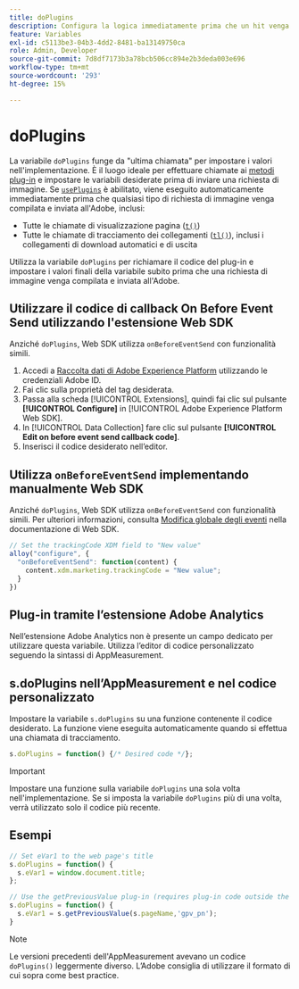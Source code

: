 ```yaml
---
title: doPlugins
description: Configura la logica immediatamente prima che un hit venga compilato e inviato all’Adobe.
feature: Variables
exl-id: c5113be3-04b3-4dd2-8481-ba13149750ca
role: Admin, Developer
source-git-commit: 7d8df7173b3a78bcb506cc894e2b3deda003e696
workflow-type: tm+mt
source-wordcount: '293'
ht-degree: 15%

---
```


# doPlugins

La variabile `doPlugins` funge da &quot;ultima chiamata&quot; per impostare i valori nell&#39;implementazione. È il luogo ideale per effettuare chiamate ai [metodi plug-in](../plugins/impl-plugins.md) e impostare le variabili desiderate prima di inviare una richiesta di immagine. Se [`usePlugins`](../config-vars/useplugins.md) è abilitato, viene eseguito automaticamente immediatamente prima che qualsiasi tipo di richiesta di immagine venga compilata e inviata all&#39;Adobe, inclusi:

* Tutte le chiamate di visualizzazione pagina ([`t()`](t-method.md))
* Tutte le chiamate di tracciamento dei collegamenti ([`tl()`](tl-method.md)), inclusi i collegamenti di download automatici e di uscita

Utilizza la variabile `doPlugins` per richiamare il codice del plug-in e impostare i valori finali della variabile subito prima che una richiesta di immagine venga compilata e inviata all&#39;Adobe.

## Utilizzare il codice di callback On Before Event Send utilizzando l&#39;estensione Web SDK

Anziché `doPlugins`, Web SDK utilizza `onBeforeEventSend` con funzionalità simili.

1. Accedi a [Raccolta dati di Adobe Experience Platform](https://experience.adobe.com/data-collection) utilizzando le credenziali Adobe ID.
1. Fai clic sulla proprietà del tag desiderata.
1. Passa alla scheda [!UICONTROL Extensions], quindi fai clic sul pulsante **[!UICONTROL Configure]** in [!UICONTROL Adobe Experience Platform Web SDK].
1. In [!UICONTROL Data Collection] fare clic sul pulsante **[!UICONTROL Edit on before event send callback code]**.
1. Inserisci il codice desiderato nell’editor.

## Utilizza `onBeforeEventSend` implementando manualmente Web SDK

Anziché `doPlugins`, Web SDK utilizza `onBeforeEventSend` con funzionalità simili. Per ulteriori informazioni, consulta [Modifica globale degli eventi](https://experienceleague.adobe.com/docs/experience-platform/edge/fundamentals/tracking-events.html?lang=it#modifying-events-globally) nella documentazione di Web SDK.

```js
// Set the trackingCode XDM field to "New value"
alloy("configure", {
  "onBeforeEventSend": function(content) {
    content.xdm.marketing.trackingCode = "New value";
  }
})
```

## Plug-in tramite l’estensione Adobe Analytics

Nell’estensione Adobe Analytics non è presente un campo dedicato per utilizzare questa variabile. Utilizza l’editor di codice personalizzato seguendo la sintassi di AppMeasurement.

## s.doPlugins nell’AppMeasurement e nel codice personalizzato

Impostare la variabile `s.doPlugins` su una funzione contenente il codice desiderato. La funzione viene eseguita automaticamente quando si effettua una chiamata di tracciamento.

```js
s.doPlugins = function() {/* Desired code */};
```

>[!IMPORTANT]
>
>Impostare una funzione sulla variabile `doPlugins` una sola volta nell&#39;implementazione. Se si imposta la variabile `doPlugins` più di una volta, verrà utilizzato solo il codice più recente.

## Esempi

```js
// Set eVar1 to the web page's title
s.doPlugins = function() {
  s.eVar1 = window.document.title;
};

// Use the getPreviousValue plug-in (requires plug-in code outside the function)
s.doPlugins = function() {
  s.eVar1 = s.getPreviousValue(s.pageName,'gpv_pn');
}
```

>[!NOTE]
>
>Le versioni precedenti dell&#39;AppMeasurement avevano un codice `doPlugins()` leggermente diverso. L’Adobe consiglia di utilizzare il formato di cui sopra come best practice.
